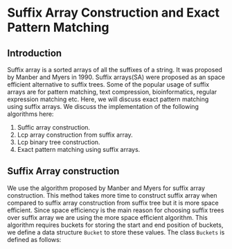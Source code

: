 # Suffix Array Construction and Exact Pattern Matching 

## Introduction
Suffix array is a sorted arrays of all the suffixes of a string. It was proposed by Manber and Myers in 1990. Suffix arrays(SA) were proposed as an space efficient alternative to suffix trees. Some of the popular usage of suffix arrays are for pattern matching, text compression, bioinformatics, regular expression matching etc. Here, we will discuss exact pattern matching using suffix arrays. We discuss the implementation of the following algorithms here: 
1. Suffic array construction.
2. Lcp array construction from suffix array.
3. Lcp binary tree construction.
4. Exact pattern matching using suffix arrays.

## Suffix Array construction
We use the algorithm proposed by Manber and Myers for suffix array construction. This method takes more time to construct suffix array when compared to suffix array construction from suffix tree but it is more space efficient. Since space efficiency is the main reason for choosing suffix trees over suffix array we are using the more space efficient algorithm. This algorithm requires buckets for storing the start and end position of buckets, we define a data structure `Bucket` to store these values. The class `Buckets` is defined as follows: 



